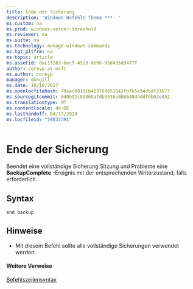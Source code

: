 ```yaml
---
title: Ende der Sicherung
description: 'Windows-Befehle Thema ***- '
ms.custom: na
ms.prod: windows-server-threshold
ms.reviewer: na
ms.suite: na
ms.technology: manage-windows-commands
ms.tgt_pltfrm: na
ms.topic: article
ms.assetid: 8ac1f283-6ecf-4523-8e96-95d435dd4f7f
author: coreyp-at-msft
ms.author: coreyp
manager: dongill
ms.date: 10/16/2017
ms.openlocfilehash: 78eac68131b423768651842fbfb5e34dbdf21677
ms.sourcegitcommit: 0d0b32c8986ba7db9536e0b8648d4ddf9b03e452
ms.translationtype: MT
ms.contentlocale: de-DE
ms.lasthandoff: 04/17/2019
ms.locfileid: "59837391"
---
```

# <a name="end-backup"></a>Ende der Sicherung




Beendet eine vollständige Sicherung Sitzung und Probleme eine **BackupComplete** -Ereignis mit der entsprechenden Writerzustand, falls erforderlich.

## <a name="syntax"></a>Syntax

```
end backup
```

## <a name="remarks"></a>Hinweise

-   Mit diesem Befehl sollte alle vollständige Sicherungen verwendet werden.

#### <a name="additional-references"></a>Weitere Verweise

[Befehlszeilensyntax](command-line-syntax-key.md)